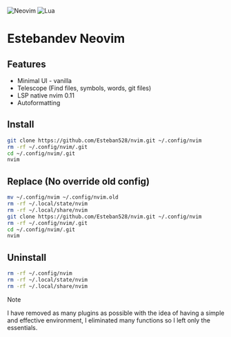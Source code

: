 ![Neovim](https://img.shields.io/badge/NeoVim-%2357A143.svg?&style=for-the-badge&logo=neovim&logoColor=white)
![Lua](https://img.shields.io/badge/lua-%232C2D72.svg?style=for-the-badge&logo=lua&logoColor=white)

# Estebandev Neovim

## Features

- Minimal UI - vanilla
- Telescope (Find files, symbols, words, git files)
- LSP native nvim 0.11
- Autoformatting

## Install

```bash
git clone https://github.com/Esteban528/nvim.git ~/.config/nvim
rm -rf ~/.config/nvim/.git
cd ~/.config/nvim/.git
nvim
```

## Replace (No override old config)
```bash
mv ~/.config/nvim ~/.config/nvim.old
rm -rf ~/.local/state/nvim
rm -rf ~/.local/share/nvim
git clone https://github.com/Esteban528/nvim.git ~/.config/nvim
rm -rf ~/.config/nvim/.git
cd ~/.config/nvim/.git
nvim
```

## Uninstall

```bash
rm -rf ~/.config/nvim 
rm -rf ~/.local/state/nvim
rm -rf ~/.local/share/nvim
```

> [!NOTE]  
> I have removed as many plugins as possible with the idea of having a simple and effective environment, I eliminated many functions so I left only the essentials.
